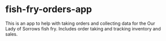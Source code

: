 # fish-fry-orders-app

This is an app to help with taking orders and collecting data for the Our Lady of Sorrows fish fry.
Includes order taking and tracking inventory and sales.